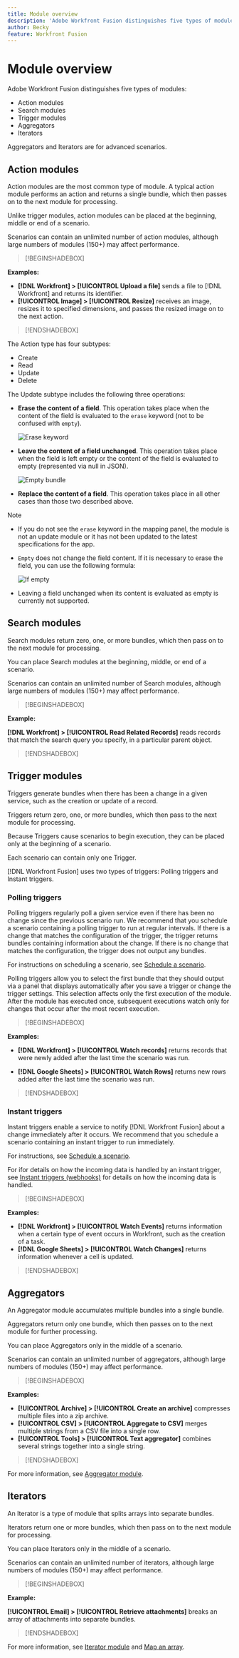 ```yaml
---
title: Module overview
description: 'Adobe Workfront Fusion distinguishes five types of modules: action modules, search modules, trigger modules, aggregators, and iterators. Aggregators and Iterators are for advanced scenarios.'
author: Becky
feature: Workfront Fusion
---
```

# Module overview

Adobe Workfront Fusion distinguishes five types of modules: 

* Action modules
* Search modules
* Trigger modules
* Aggregators
* Iterators

Aggregators and Iterators are for advanced scenarios.

## Action modules

Action modules are the most common type of module. A typical action module performs an action and returns a single bundle, which then passes on to the next module for processing.

Unlike trigger modules, action modules can be placed at the beginning, middle or end of a scenario. 

Scenarios can contain an unlimited number of action modules, although large numbers of modules (150+) may affect performance.

>[!BEGINSHADEBOX]

**Examples:** 

* **[!DNL Workfront] > [!UICONTROL Upload a file]** sends a file to [!DNL Workfront] and returns its identifier.
* **[!UICONTROL Image] > [!UICONTROL Resize]** receives an image, resizes it to specified dimensions, and passes the resized image on to the next action.

>[!ENDSHADEBOX]

The Action type has four subtypes:

* Create
* Read
* Update
* Delete

The Update subtype includes the following three operations:

* **Erase the content of a field**. This operation takes place when the content of the field is evaluated to the `erase` keyword (not to be confused with `empty`).

  ![Erase keyword](assets/erase-content-of-field.png)

* **Leave the content of a field unchanged**. This operation takes place when the field is left empty or the content of the field is evaluated to empty (represented via null in JSON).

  ![Empty bundle](assets/leave-content-field-unchanged.png)

* **Replace the content of a field**. This operation takes place in all other cases than those two described above.

>[!NOTE]
>
>* If you do not see the `erase` keyword in the mapping panel, the module is not an update module or it has not been updated to the latest specifications for the app.
>* `Empty` does not change the field content. If it is necessary to erase the field, you can use the following formula:
>
>   ![If empty](assets/formula-ifempty-name-erase.png)
>
>* Leaving a field unchanged when its content is evaluated as empty is currently not supported.

## Search modules

Search modules return zero, one, or more bundles, which then pass on to the next module for processing.

You can place Search modules at the beginning, middle, or end of a scenario.

Scenarios can contain an unlimited number of Search modules, although large numbers of modules (150+) may affect performance.

>[!BEGINSHADEBOX]

**Example:**

**[!DNL Workfront] > [!UICONTROL Read Related Records]**  reads records that match the search query you specify, in a particular parent object.

>[!ENDSHADEBOX]

## Trigger modules

Triggers generate bundles when there has been a change in a given service, such as the creation or update of a record.

Triggers return zero, one, or more bundles, which then pass to the next module for processing.

Because Triggers cause scenarios to begin execution, they can be placed only at the beginning of a scenario.

Each scenario can contain only one Trigger.

[!DNL Workfront Fusion] uses two types of triggers: Polling triggers and Instant triggers.

### Polling triggers

Polling triggers regularly poll a given service even if there has been no change since the previous scenario run. We recommend that you schedule a scenario containing a polling trigger to run at regular intervals. If there is a change that matches the configuration of the trigger, the trigger returns bundles containing information about the change. If there is no change that matches the configuration, the trigger does not output any bundles. 

For instructions on scheduling a scenario, see [Schedule a scenario](/help/workfront-fusion/create-scenarios/config-scenarios-settings/schedule-a-scenario.md).

Polling triggers allow you to select the first bundle that they should output via a panel that displays automatically after you save a trigger or change the trigger settings. This selection affects only the first execution of the module. After the module has executed once, subsequent executions watch only for changes that occur after the most recent execution.

<!--For more information, see [Choose where a trigger module starts](../../workfront-fusion/modules/choose-where-trigger-module-starts.md).-->

>[!BEGINSHADEBOX]

**Examples:** 

* **[!DNL Workfront] > [!UICONTROL Watch records]** returns records that were newly added after the last time the scenario was run.

* **[!DNL Google Sheets] > [!UICONTROL Watch Rows]** returns new rows added after the last time the scenario was run.

>[!ENDSHADEBOX]

### Instant triggers

Instant triggers enable a service to notify [!DNL Workfront Fusion] about a change immediately after it occurs. We recommend that you schedule a scenario containing an instant trigger to run immediately. 

For instructions, see [Schedule a scenario](/help/workfront-fusion/create-scenarios/config-scenarios-settings/schedule-a-scenario.md).

For ifor details on how the incoming data is handled by an instant trigger, see [Instant triggers (webhooks)](/help/workfront-fusion/references/modules/webhooks-reference.md) for details on how the incoming data is handled.

>[!BEGINSHADEBOX]

**Examples:** 

* **[!DNL Workfront] > [!UICONTROL Watch Events]** returns information when a certain type of event occurs in Workfront, such as the creation of a task.
* **[!DNL Google Sheets] > [!UICONTROL Watch Changes]** returns information whenever a cell is updated.

>[!ENDSHADEBOX]

## Aggregators

An Aggregator module accumulates multiple bundles into a single bundle.

Aggregators return only one bundle, which then passes on to the next module for further processing.

You can place Aggregators only in the middle of a scenario.

Scenarios can contain an unlimited number of aggregators, although large numbers of modules (150+) may affect performance.

>[!BEGINSHADEBOX]

**Examples:** 

* **[!UICONTROL Archive] > [!UICONTROL Create an archive]** compresses multiple files into a zip archive.
* **[!UICONTROL CSV] > [!UICONTROL Aggregate to CSV]** merges multiple strings from a CSV file into a single row.
* **[!UICONTROL Tools] > [!UICONTROL Text aggregator]** combines several strings together into a single string.

>[!ENDSHADEBOX]

For more information, see [Aggregator module](/help/workfront-fusion/references/modules/aggregator-module.md).

## Iterators

An Iterator is a type of module that splits arrays into separate bundles.

Iterators return one or more bundles, which then pass on to the next module for processing.

You can place Iterators only in the middle of a scenario.

Scenarios can contain an unlimited number of iterators, although large numbers of modules (150+) may affect performance.

>[!BEGINSHADEBOX]

**Example:**

**[!UICONTROL Email] > [!UICONTROL Retrieve attachments]** breaks an array of attachments into separate bundles.

>[!ENDSHADEBOX]

For more information, see [Iterator module](/help/workfront-fusion/references/modules/iterator-module.md) and [Map an array](/help/workfront-fusion/create-scenarios/map-data/map-an-array.md).
